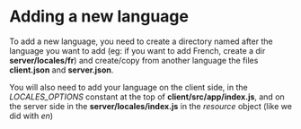 # Adding a new language

To add a new language, you need to create a directory named after the language you want to add (eg: if you want to add French, create a dir **server/locales/fr**) and create/copy from another language the files **client.json** and **server.json**.

You will also need to add your language on the client side, in the _LOCALES_OPTIONS_ constant at the top of **client/src/app/index.js**, and on the server
side in the **server/locales/index.js** in the _resource_ object (like we did with _en_)
